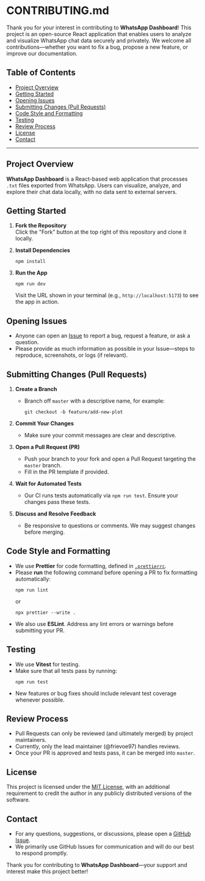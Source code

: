 # CONTRIBUTING.md

Thank you for your interest in contributing to **WhatsApp Dashboard**! This project is an open-source React application that enables users to analyze and visualize WhatsApp chat data securely and privately. We welcome all contributions—whether you want to fix a bug, propose a new feature, or improve our documentation.

## Table of Contents

- [Project Overview](#project-overview)
- [Getting Started](#getting-started)
- [Opening Issues](#opening-issues)
- [Submitting Changes (Pull Requests)](#submitting-changes-pull-requests)
- [Code Style and Formatting](#code-style-and-formatting)
- [Testing](#testing)
- [Review Process](#review-process)
- [License](#license)
- [Contact](#contact)

---

## Project Overview

**WhatsApp Dashboard** is a React-based web application that processes `.txt` files exported from WhatsApp. Users can visualize, analyze, and explore their chat data locally, with no data sent to external servers.

## Getting Started

1. **Fork the Repository**  
   Click the "Fork" button at the top right of this repository and clone it locally.

2. **Install Dependencies**

   ```
   npm install
   ```

3. **Run the App**
   ```
   npm run dev
   ```
   Visit the URL shown in your terminal (e.g., `http://localhost:5173`) to see the app in action.

## Opening Issues

- Anyone can open an [Issue](../../issues) to report a bug, request a feature, or ask a question.
- Please provide as much information as possible in your Issue—steps to reproduce, screenshots, or logs (if relevant).

## Submitting Changes (Pull Requests)

1. **Create a Branch**

   - Branch off `master` with a descriptive name, for example:
     ```
     git checkout -b feature/add-new-plot
     ```

2. **Commit Your Changes**

   - Make sure your commit messages are clear and descriptive.

3. **Open a Pull Request (PR)**

   - Push your branch to your fork and open a Pull Request targeting the `master` branch.
   - Fill in the PR template if provided.

4. **Wait for Automated Tests**

   - Our CI runs tests automatically via `npm run test`. Ensure your changes pass these tests.

5. **Discuss and Resolve Feedback**
   - Be responsive to questions or comments. We may suggest changes before merging.

## Code Style and Formatting

- We use **Prettier** for code formatting, defined in [`.prettierrc`](./.prettierrc).
- Please **run** the following command before opening a PR to fix formatting automatically:
  ```
  npm run lint
  ```
  or
  ```
  npx prettier --write .
  ```
- We also use **ESLint**. Address any lint errors or warnings before submitting your PR.

## Testing

- We use **Vitest** for testing.
- Make sure that all tests pass by running:
  ```
  npm run test
  ```
- New features or bug fixes should include relevant test coverage whenever possible.

## Review Process

- Pull Requests can only be reviewed (and ultimately merged) by project maintainers.
- Currently, only the lead maintainer (@frievoe97) handles reviews.
- Once your PR is approved and tests pass, it can be merged into `master`.

## License

This project is licensed under the [MIT License](./LICENSE.txt), with an additional requirement to credit the author in any publicly distributed versions of the software.

## Contact

- For any questions, suggestions, or discussions, please open a [GitHub Issue](../../issues).
- We primarily use GitHub Issues for communication and will do our best to respond promptly.

Thank you for contributing to **WhatsApp Dashboard**—your support and interest make this project better!
